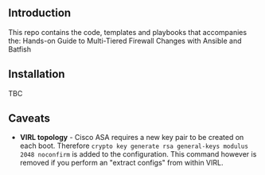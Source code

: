 ## Introduction
This repo contains the code, templates and playbooks that accompanies the:
Hands-on Guide to Multi-Tiered Firewall Changes with Ansible and Batfish

## Installation
TBC

## Caveats
* **VIRL topology** - Cisco ASA requires a new key pair to be created on each boot. Therefore `crypto key generate rsa general-keys modulus 2048 noconfirm` is added to the configuration. This command however is removed if you perform an "extract configs" from within VIRL.
